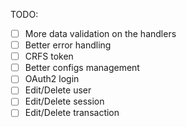 TODO:

-   [ ] More data validation on the handlers
-   [ ] Better error handling
-   [ ] CRFS token
-   [ ] Better configs management
-   [ ] OAuth2 login
-   [ ] Edit/Delete user
-   [ ] Edit/Delete session
-   [ ] Edit/Delete transaction
